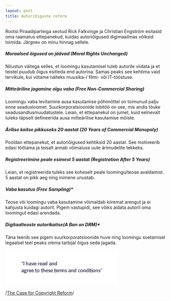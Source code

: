 ```yaml
---
layout: post
title: Autoriõiguste reform
---
```


Rootsi Piraadiparteiga seotud Rick Falkvinge ja Christian Engström esitasid oma raamatus ettepanekud, kuidas autoriõigused digimaailmas võiksid toimida. Järgnev on minu hinnag sellele.

##### Moraalsed õigused on jäävad (Moral Rights Unchanged)

Nõustun väitega selles, et loomingu kasutamisel tuleb autorile viidata ja et teistel puudub õigus esitleda end autorina. Samas peaks see kehtima vaid tervikule, kui võtame näiteks muusika-/ filmi- või IT-tööstuse.

##### Mitteäriline jagamine olgu vaba (Free Non-Commercial Sharing)
Loomingu vaba levitamine ausa kasutamise põhimõttel on toimunud palju enne seadusloomet. Suurkorporatsioonide lobitöö on see, mis andis tõuke seadusandlusmuudatustele. Leian, et ettepanekul on jumet, kuid eelnevalt tuleks täpselt defineerida ausa mitteärilise kasutamise mõiste.

##### Ärilise kaitse pikkuseks 20 aastat (20 Years of Commercial Monopoly)  
Pooldan ettepanekut, et autoriõigused kehtiksid 20 aastat. See motiveerib edasi töötama ja teisalt annab võimaluse uute ärimudelite tekkeks.

##### Registreerimine peale esimest 5 aastat (Registration After 5 Years)
Leian, et registreerida tuleks see koheselt peale loomingu/teose avaldamist. 5 aastat on pikk aeg ning inimene unustab.

##### Vaba kasutus (Free Sampling)* 
Teose või loomingu vaba kasutamine võimaldab kiiremat arengut ja ei kahjusta kuidagi autorit. Pigem vastupidi, see võiks aidata autoril oma loomingut edasi arendada.

##### Digitaalteoste autorikaitse(A Ban on DRM)*
Täna teenib see pigem suurkorporatsioonide huve ning loomingu soetamisel legaalsel teel peaks olema tarbijal õigus seda jagada.

![World's biggest lie](/images/iagree.png)

/[The Case for Copyright Reform](http://falkvinge.net/wp-content/uploads/large/The%20Case%20For%20Copyright%20Reform%20(2012)%20Engstrom-Falkvinge.pdf)/
